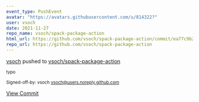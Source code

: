 ```yaml
---
event_type: PushEvent
avatar: "https://avatars.githubusercontent.com/u/814322?"
user: vsoch
date: 2021-11-27
repo_name: vsoch/spack-package-action
html_url: https://github.com/vsoch/spack-package-action/commit/ea77c9b277483e30f58375fe32e42169e29dee01
repo_url: https://github.com/vsoch/spack-package-action
---
```


<a href='https://github.com/vsoch' target='_blank'>vsoch</a> pushed to <a href='https://github.com/vsoch/spack-package-action' target='_blank'>vsoch/spack-package-action</a>

<small>typo

Signed-off-by: vsoch <vsoch@users.noreply.github.com></small>

<a href='https://github.com/vsoch/spack-package-action/commit/ea77c9b277483e30f58375fe32e42169e29dee01' target='_blank'>View Commit</a>